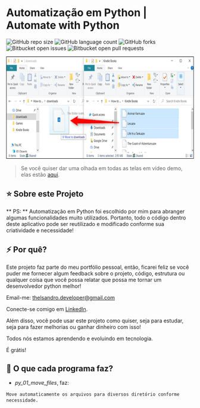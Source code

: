 # Automatização em Python | Automate with Python

![GitHub repo size](https://img.shields.io/github/repo-size/iuricode/README-template?style=for-the-badge)
![GitHub language count](https://img.shields.io/github/languages/count/iuricode/README-template?style=for-the-badge)
![GitHub forks](https://img.shields.io/github/forks/iuricode/README-template?style=for-the-badge)
![Bitbucket open issues](https://img.shields.io/bitbucket/issues/iuricode/README-template?style=for-the-badge)
![Bitbucket open pull requests](https://img.shields.io/bitbucket/pr-raw/iuricode/README-template?style=for-the-badge)

<a><img height="275" src="https://github.com/thelsandroantunes/python_01_automation/blob/main/images/img_01.jpg" alt="img-py-01"></a>


> Se você quiser dar uma olhada em todas as telas em vídeo demo, elas estão [aqui](https://www.youtube.com/watch?v=M4OoAPR9jRU).

## ⭐ Sobre este Projeto

** PS: ** Automatização em Python foi escolhido por mim para abranger algumas funcionalidades muito utilizados. Portanto, todo o código dentro deste aplicativo pode ser reutilizado e modificado conforme sua criatividade e necessidade!

## ⚡ Por quê?

Este projeto faz parte do meu portfólio pessoal, então, ficarei feliz se você puder me fornecer algum feedback sobre o projeto, código, estrutura ou qualquer coisa que você possa relatar que possa me tornar um desenvolvedor python melhor!

Email-me: thelsandro.developer@gmail.com

Conecte-se comigo em [LinkedIn](https://www.linkedin.com/in/thelsandro-developer/).

Além disso, você pode usar este projeto como quiser, seja para estudar, seja para fazer melhorias ou ganhar dinheiro com isso!

Todos nós estamos aprendendo e evoluindo em tecnologia.

É grátis!

## 🚀 O que cada programa faz?

- *py_01_move_files*, faz:

```
Move automaticamente os arquivos para diversos diretório conforme necessidade.

```


